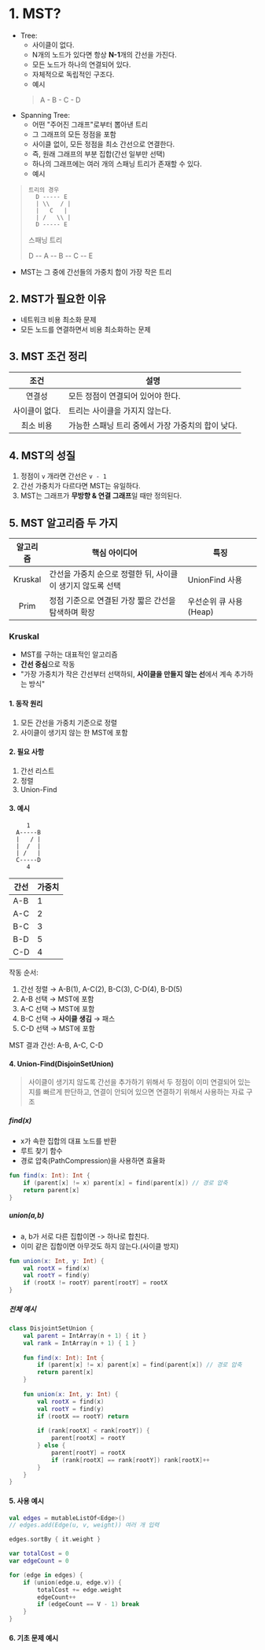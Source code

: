 # 1. MST?
- Tree: 
	- 사이클이 없다.
	- N개의 노드가 있다면 항상 **N-1**개의 간선을 가진다.
	- 모든 노드가 하나의 연결되어 있다.
	- 자체적으로 독립적인 구조다.
	- 예시 
	> 	A - B - C - D
- Spanning Tree: 
	- 어떤 "주어진 그래프"로부터 뽑아낸 트리 
	- 그 그래프의 모든 정점을 포함
	- 사이클 없이, 모든 정점을 최소 간선으로 연결한다.
	- 즉, 원래 그래프의 부분 집합(간선 일부만 선택)
	- 하나의 그래프에는 여러 개의 스패닝 트리가 존재할 수 있다.
	- 예시
>	  트리의 경우
> 		D ----- E
> 		| \\   / | 
> 		|   C   |
> 		| /   \\ |
> 		D ----- E
> 		
> 	 스패닝 트리
> 		
> 	 D -- A -- B -- C -- E
> 	 	
- MST는 그 중에 간선들의 가중치 합이 가장 작은 트리 

## 2. MST가 필요한 이유
- 네트워크 비용 최소화 문제
- 모든 노드를 연결하면서 비용 최소화하는 문제

## 3. MST 조건 정리

|    조건    | 설명                            |
| :------: | ----------------------------- |
|   연결성    | 모든 정점이 연결되어 있어야 한다.           |
| 사이클이 없다. | 트리는 사이클을 가지지 않는다.             |
|  최소 비용   | 가능한 스패닝 트리 중에서 가장 가중치의 합이 낮다. |

## 4. MST의 성질
1. 정점이 `v` 개라면 간선은 `v - 1`
2. 간선 가중치가 다르다면 MST는 유일하다.
3. MST는 그래프가 **무방향 & 연결 그래프**일 때만 정의된다.

## 5. MST 알고리즘 두 가지
|  알고리즘   | 핵심 아이디어                            | 특징              |
| :-----: | ---------------------------------- | --------------- |
| Kruskal | 간선을 가중치 순으로 정렬한 뒤, 사이클이 생기지 않도록 선택 | UnionFind 사용    |
|  Prim   | 정점 기준으로 연결된 가장 짧은 간선을 탐색하며 확장      | 우선순위 큐 사용(Heap) |

### Kruskal
- MST를 구하는 대표적인 알고리즘
- **간선 중심**으로 작동
- "가장 가중치가 작은 간선부터 선택하되, **사이클을 만들지 않는 선**에서 계속 추가하는 방식"

#### 1. 동작 원리
1. 모든 간선을 가중치 기준으로 정렬
2. 사이클이 생기지 않는 한 MST에 포함
#### 2. 필요 사항
1. 간선 리스트
2. 정렬
3. Union-Find
#### 3. 예시
```
     1
  A-----B
  |   / |
  |  /  |
  | /   |
  C-----D
     4
```

| **간선** | **가중치** |
| ------ | ------- |
| A-B    | 1       |
| A-C    | 2       |
| B-C    | 3       |
| B-D    | 5       |
| C-D    | 4       |

작동 순서:

1. 간선 정렬 → A-B(1), A-C(2), B-C(3), C-D(4), B-D(5)
2. A-B 선택 → MST에 포함
3. A-C 선택 → MST에 포함
4. B-C 선택 → **사이클 생김** → 패스
5. C-D 선택 → MST에 포함
  

MST 결과 간선: A-B, A-C, C-D

#### 4. Union-Find(DisjoinSetUnion)
> 사이클이 생기지 않도록 간선을 추가하기 위해서
> 두 정점이 이미 연결되어 있는지를 빠르게 판단하고, 연결이 안되어 있으면 연결하기 위해서 
> 사용하는 자료 구조

##### find(x)
- x가 속한 집합의 대표 노드를 반환
- 루트 찾기 함수
- 경로 압축(PathCompression)을 사용하면 효율화
```kotlin
fun find(x: Int): Int {
    if (parent[x] != x) parent[x] = find(parent[x]) // 경로 압축
    return parent[x]
}
```

##### union(a,b)
- a, b가 서로 다른 집합이면 -> 하나로 합친다.
- 이미 같은 집합이면 아무것도 하지 않는다.(사이클 방지)
```kotlin
fun union(x: Int, y: Int) {
    val rootX = find(x)
    val rootY = find(y)
    if (rootX != rootY) parent[rootY] = rootX
}
```

##### 전체 예시
```kotlin
class DisjointSetUnion {
	val parent = IntArray(n + 1) { it }
	val rank = IntArray(n + 1) { 1 }
	
	fun find(x: Int): Int {
	    if (parent[x] != x) parent[x] = find(parent[x]) // 경로 압축
	    return parent[x]
	}
	
	fun union(x: Int, y: Int) {
	    val rootX = find(x)
	    val rootY = find(y)
	    if (rootX == rootY) return
	
	    if (rank[rootX] < rank[rootY]) {
	        parent[rootX] = rootY
	    } else {
	        parent[rootY] = rootX
	        if (rank[rootX] == rank[rootY]) rank[rootX]++
	    }
	}
}
```

#### 5. 사용 예시
```kotlin
val edges = mutableListOf<Edge>()
// edges.add(Edge(u, v, weight)) 여러 개 입력

edges.sortBy { it.weight }

var totalCost = 0
var edgeCount = 0

for (edge in edges) {
    if (union(edge.u, edge.v)) {
        totalCost += edge.weight
        edgeCount++
        if (edgeCount == V - 1) break
    }
}
```

#### 6. 기초 문제 예시


